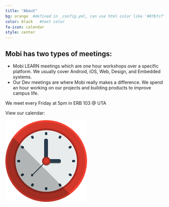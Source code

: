 ```yaml
---
title: "About"
bg: orange  #defined in _config.yml, can use html color like '#0fbfcf'
color: black   #text color
fa-icon: calendar
style: center
---
```


## Mobi has two types of meetings:
* Mobi LEARN meetings which are one hour workshops over a specific platform. We usually cover Android, iOS, Web, Design, and Embedded systems.
* Our Dev meetings are where Mobi really makes a difference. We spend an hour working on our projects and building products to improve campus life.

We meet every Friday at 5pm in ERB 103 @ UTA

View our calendar:

<a href="https://www.google.com/calendar/embed?src=uta.mobi%40gmail.com&ctz=America/Chicago" title="calendar"><img src="img/Clock.png"/></a>
